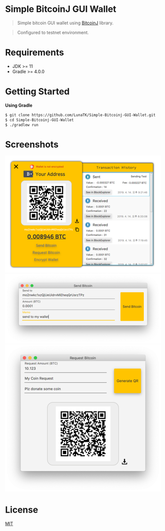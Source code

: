 # Simple BitcoinJ GUI Wallet

> Simple bitcoin GUI wallet using [BitcoinJ](https://bitcoinj.github.io) library. 

> Configured to testnet environment.


# Requirements

* JDK >= 11
* Gradle >= 4.0.0

# Getting Started

**Using Gradle**

```shell
$ git clone https://github.com/LunaTK/Simple-Bitcoinj-GUI-Wallet.git
$ cd Simple-Bitcoinj-GUI-Wallet
$ ./gradlew run
```

# Screenshots

![Main Page](screenshots/main.png)
![Send Bitcoin](screenshots/send.png)
![Request Bitcoin](screenshots/request.png)

# License

[MIT](LICENSE)